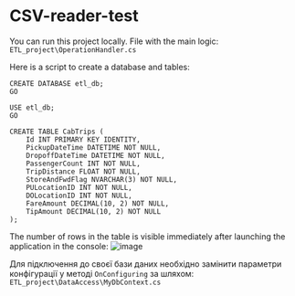 # CSV-reader-test

You can run this project locally. File with the main logic: `ETL_project\OperationHandler.cs`

Here is a script to create a database and tables:
```
CREATE DATABASE etl_db;
GO

USE etl_db;
GO

CREATE TABLE CabTrips (
    Id INT PRIMARY KEY IDENTITY,
    PickupDateTime DATETIME NOT NULL,
    DropoffDateTime DATETIME NOT NULL,
    PassengerCount INT NOT NULL,
    TripDistance FLOAT NOT NULL,
    StoreAndFwdFlag NVARCHAR(3) NOT NULL,
    PULocationID INT NOT NULL,
    DOLocationID INT NOT NULL,
    FareAmount DECIMAL(10, 2) NOT NULL,
    TipAmount DECIMAL(10, 2) NOT NULL
);
```
The number of rows in the table is visible immediately after launching the application in the console:
![image](https://github.com/Vitalii1307/CSV-reader-test/assets/70515154/74f8f6f3-fc41-4519-87a1-dcecb03b0fd2)


Для підключення до своєї бази даних необхідно замінити параметри конфігурації у методі `OnConfiguring` за шляхом: `ETL_project\DataAccess\MyDbContext.cs`
